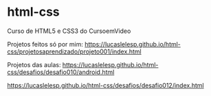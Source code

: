 # html-css
 Curso de HTML5 e CSS3 do CursoemVideo

 Projetos feitos só por mim:
 https://lucaslelesp.github.io/html-css/projetosaprendizado/projeto001/index.html


 Projetos das aulas:
 https://lucaslelesp.github.io/html-css/desafios/desafio010/android.html
 
 https://lucaslelesp.github.io/html-css/desafios/desafio012/index.html